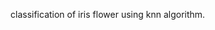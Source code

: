 classification of iris flower using knn algorithm.

<!---
tusharpandey003/tusharpandey003 is a ✨ special ✨ repository because its `README.md` (this file) appears on your GitHub profile.
You can click the Preview link to take a look at your changes.
--->
